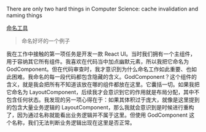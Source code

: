 There are only two hard things in Computer Science: cache invalidation and naming things

[命名工具](https://unbug.github.io/codelf/)

> 命名好坏的一个例子

我在工作中接触的第一项任务是开发一款 React UI。当时我们拥有一个主组件，用于容纳其它所有组件。我喜欢在代码当中加点幽默元素，所以我把它命名为 GodComponent。但在代码审查时，我才意识到为什么命名工作如此重要、也如此困难。我命名的每一段代码都包含隐藏的含义。GodComponent？这个组件的含义，就是我会把所有不知道该放在哪的组件都放在这里。它囊括一切。如果我把它命名为 LayoutComponent，后续我才会意识到它的作用就是布局分配，其中不包含任何状态。我发现的另一项心得在于：如果其体积过于庞大，就像是这里提到的包含大量业务逻辑的 LayoutComponent，那么我就会意识到是时候进行重构了，因为通过名称就能看出业务逻辑并不属于这里。但使用 GodComponent 这个名称，我们无法判断业务逻辑出现在这里是否正常。

